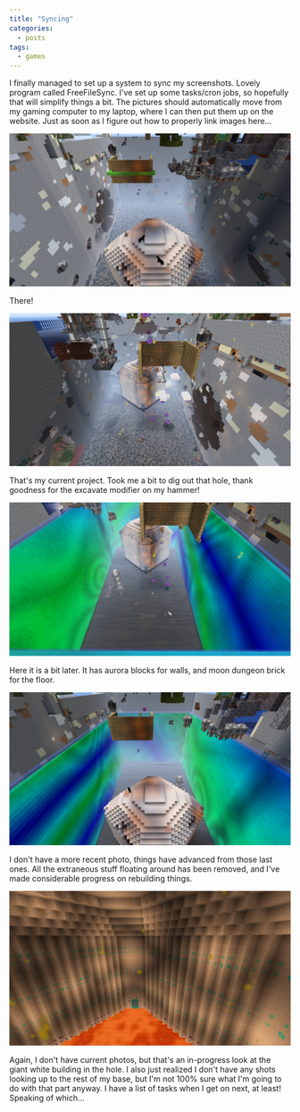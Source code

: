 ```yaml
---
title: "Syncing"
categories: 
  - posts
tags:
  - games
---
```


I finally managed to set up a system to sync my screenshots. Lovely program
called FreeFileSync. I've set up some tasks/cron jobs, so hopefully that will
simplify things a bit. The pictures should automatically move from my gaming
computer to my laptop, where I can then put them up on the website. Just as soon
as I figure out how to properly link images here...

![A giant hole in Minecraft](/assets/images/screenshots/minecraft/2019-11-01_17.59.14.png)

There!

![The same hole from the opposite side](/assets/images/screenshots/minecraft/2019-11-01_17.59.39.png)

That's my current project. Took me a bit to dig out that hole, thank goodness
for the excavate modifier on my hammer!

![Outlined hole](/assets/images/screenshots/minecraft/2019-11-02_15.25.14.png)

Here it is a bit later. It has aurora blocks for walls, and moon dungeon brick
for the floor.

![Updated hole from opposite side](/assets/images/screenshots/minecraft/2019-11-02_15.25.34.png)

I don't have a more recent photo, things have advanced from those last ones. All
the extraneous stuff floating around has been removed, and I've made
considerable progress on rebuilding things.

![White dome with runes and lava](/assets/images/screenshots/minecraft/2019-08-26_17.17.49.png)

Again, I don't have current photos, but that's an in-progress look at the giant
white building in the hole. I also just realized I don't have any shots looking
up to the rest of my base, but I'm not 100% sure what I'm going to do with that
part anyway. I have a list of tasks when I get on next, at least! Speaking of
which...
